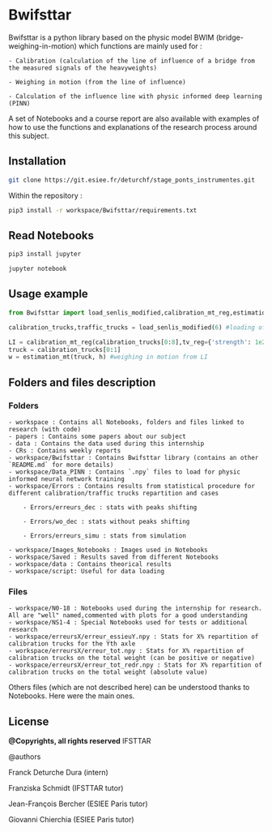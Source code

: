 # Bwifsttar

Bwifsttar is a python library based on the physic model BWIM (bridge-weighing-in-motion) which functions are mainly used for :

    - Calibration (calculation of the line of influence of a bridge from the measured signals of the heavyweights)
    
    - Weighing in motion (from the line of influence)
    
    - Calculation of the influence line with physic informed deep learning (PINN)

A set of Notebooks and a course report are also available with examples of how to use the functions and explanations of the research process around this subject.


## Installation

```bash
git clone https://git.esiee.fr/deturchf/stage_ponts_instrumentes.git
```
Within the repository : 

```bash
pip3 install -r workspace/Bwifsttar/requirements.txt
```

## Read Notebooks

```bash
pip3 install jupyter
```

```bash
jupyter notebook
```

## Usage example

```python
from Bwifsttar import load_senlis_modified,calibration_mt_reg,estimation_mt

calibration_trucks,traffic_trucks = load_senlis_modified(6) #loading of Senlis bridge data according to sensor 6

LI = calibration_mt_reg(calibration_trucks[0:8],tv_reg={'strength': 1e2, 'cutoff': 0.95}) #Calculation of the influence line with total variation regularization and with the first eight trucks
truck = calibration_trucks[0:1]
w = estimation_mt(truck, h) #weighing in motion from LI
```

## Folders and files description

### Folders 
    
    - workspace : Contains all Notebooks, folders and files linked to research (with code)
    - papers : Contains some papers about our subject
    - data : Contains the data used during this internship 
    - CRs : Contains weekly reports 
    - workspace/Bwifsttar : Contains Bwifsttar library (contains an other `README.md` for more details)
    - workspace/Data_PINN : Contains `.npy` files to load for physic informed neural network training
    - workspace/Errors : Contains results from statistical procedure for different calibration/traffic trucks repartition and cases
    
        - Errors/erreurs_dec : stats with peaks shifting
        
        - Errors/wo_dec : stats without peaks shifting
        
        - Errors/erreurs_simu : stats from simulation
        
    - workspace/Images_Notebooks : Images used in Notebooks
    - workspace/Saved : Results saved from different Notebooks
    - workspace/data : Contains theorical results 
    - workspace/script: Useful for data loading 
    
    
### Files
    
    - workspace/N0-18 : Notebooks used during the internship for research. All are "well" named,commented with plots for a good understanding
    - workspace/NS1-4 : Special Notebooks used for tests or additional research
    - workspace/erreursX/erreur_essieuY.npy : Stats for X% repartition of calibration trucks for the Yth axle
    - workspace/erreursX/erreur_tot.npy : Stats for X% repartition of calibration trucks on the total weight (can be positive or negative)
    - workspace/erreursX/erreur_tot_redr.npy : Stats for X% repartition of calibration trucks on the total weight (absolute value)

Others files (which are not described here) can be understood thanks to Notebooks. Here were the main ones.

## License
**@Copyrights, all rights reserved**
IFSTTAR

@authors

Franck Deturche Dura (intern)

Franziska Schmidt (IFSTTAR tutor)

Jean-François Bercher (ESIEE Paris tutor)

Giovanni Chierchia (ESIEE Paris tutor)

